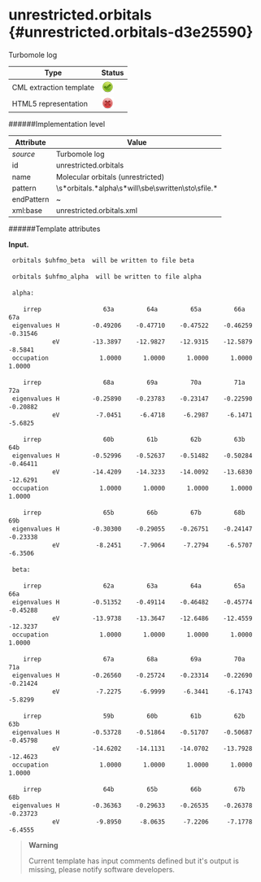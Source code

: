 # unrestricted.orbitals {#unrestricted.orbitals-d3e25590}

Turbomole log

| Type                                                                                                                                                | Status                                                                                                                                              |
|----|----|
| CML extraction template                                                                                                                             | ![](/imgs/Total.png)                                                                                                                                |
| HTML5 representation                                                                                                                                | ![](/imgs/None.png)                                                                                                                                 |

######Implementation level

| Attribute                                                                                                                                           | Value                                                                                                                                               |
|----|----|
| *source*                                                                                                                                            | Turbomole log                                                                                                                                       |
| id                                                                                                                                                  | unrestricted.orbitals                                                                                                                               |
| name                                                                                                                                                | Molecular orbitals (unrestricted)                                                                                                                   |
| pattern                                                                                                                                             | \\s\*orbitals.\*alpha\\s\*will\\sbe\\swritten\\sto\\sfile.\*                                                                                        |
| endPattern                                                                                                                                          | \~                                                                                                                                                  |
| xml:base                                                                                                                                            | unrestricted.orbitals.xml                                                                                                                           |

######Template attributes

**Input.**

     
     orbitals $uhfmo_beta  will be written to file beta

     orbitals $uhfmo_alpha  will be written to file alpha
     
     alpha: 

        irrep                 63a         64a         65a         66a         67a   
     eigenvalues H         -0.49206    -0.47710    -0.47522    -0.46259    -0.31546
                eV         -13.3897    -12.9827    -12.9315    -12.5879     -8.5841
     occupation              1.0000      1.0000      1.0000      1.0000      1.0000 

        irrep                 68a         69a         70a         71a         72a   
     eigenvalues H         -0.25890    -0.23783    -0.23147    -0.22590    -0.20882
                eV          -7.0451     -6.4718     -6.2987     -6.1471     -5.6825

        irrep                 60b         61b         62b         63b         64b   
     eigenvalues H         -0.52996    -0.52637    -0.51482    -0.50284    -0.46411
                eV         -14.4209    -14.3233    -14.0092    -13.6830    -12.6291
     occupation              1.0000      1.0000      1.0000      1.0000      1.0000 

        irrep                 65b         66b         67b         68b         69b   
     eigenvalues H         -0.30300    -0.29055    -0.26751    -0.24147    -0.23338
                eV          -8.2451     -7.9064     -7.2794     -6.5707     -6.3506
     
     beta:  

        irrep                 62a         63a         64a         65a         66a   
     eigenvalues H         -0.51352    -0.49114    -0.46482    -0.45774    -0.45288
                eV         -13.9738    -13.3647    -12.6486    -12.4559    -12.3237
     occupation              1.0000      1.0000      1.0000      1.0000      1.0000 

        irrep                 67a         68a         69a         70a         71a   
     eigenvalues H         -0.26560    -0.25724    -0.23314    -0.22690    -0.21424
                eV          -7.2275     -6.9999     -6.3441     -6.1743     -5.8299

        irrep                 59b         60b         61b         62b         63b   
     eigenvalues H         -0.53728    -0.51864    -0.51707    -0.50687    -0.45798
                eV         -14.6202    -14.1131    -14.0702    -13.7928    -12.4623
     occupation              1.0000      1.0000      1.0000      1.0000      1.0000 

        irrep                 64b         65b         66b         67b         68b   
     eigenvalues H         -0.36363    -0.29633    -0.26535    -0.26378    -0.23723
                eV          -9.8950     -8.0635     -7.2206     -7.1778     -6.4555
                                                  

        

> **Warning**
>
> Current template has input comments defined but it's output is missing, please notify software developers.
